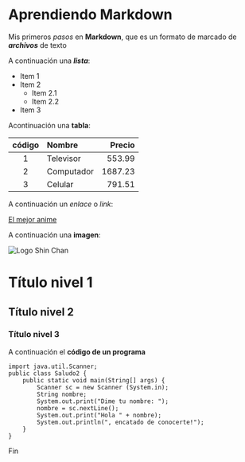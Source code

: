 # Aprendiendo Markdown

Mis primeros *pasos* en **Markdown**, que es un formato de marcado de ***archivos*** de texto

A continuación una ___lista___:

* Item 1
* Item 2
    * Item 2.1
    * Item 2.2
* Item 3

Acontinuación una **tabla**:

| código | Nombre | Precio |
| :-: | :- | -: |
| 1 | Televisor | 553.99 |
| 2 | Computador | 1687.23 |
| 3 | Celular | 791.51 |

A    continuación un *enlace* o *link*:

[El mejor anime](https://www.crunchyroll.com/es-es/)

A continuación una **imagen**:

![Logo Shin Chan](https://i.pinimg.com/280x280_RS/5d/f5/f5/5df5f5b665e31e0905d56c7147b1fdba.jpg)

# Título nivel 1
## Título nivel 2
### Título nivel 3

A continuación el **código de un programa**

    import java.util.Scanner;
    public class Saludo2 {
        public static void main(String[] args) {
            Scanner sc = new Scanner (System.in);
            String nombre;
            System.out.print("Dime tu nombre: ");
            nombre = sc.nextLine();
            System.out.print("Hola " + nombre);
            System.out.println(", encatado de conocerte!");
        }
    }

Fin